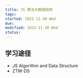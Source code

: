 ```yaml
---
title: JS 算法与数据结构
tags:   
started: 2022-11-30 Wed
due: 
modified: 2022-11-30 Wed
status: 
---
```

## 学习途径
- JS Algorithm and Data Structure
- ZTM-DS